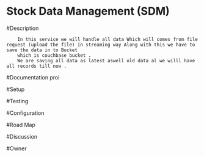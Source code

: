 # Stock Data Management (SDM)

#Description

		In this service we will handle all data Which will comes from file request (upload the file) in streaming way Along with this we have to save the data in to Bucket
		which is couchbase bucket .
		We are saving all data as latest aswell old data al we willl have all records till now .

#Documentation 
       proi

#Setup 

#Testing 

#Configuration 

#Road Map

#Discussion 

#Owner 
